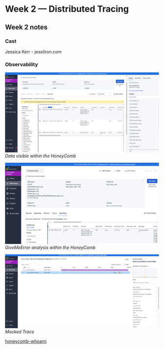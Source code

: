 # Week 2 — Distributed Tracing

## Week 2 notes

### Cast

Jessica Kerr - jessitron.com

### Observability 

![honeycomb](./img/17.png)  
*Data visible within the HoneyComb*

![honeycomb.error.analysis](./img/18.png)  
*GiveMeError analysis within the HoneyComb*

![honeycomb.mock.results](./img/19.png)  
*Mocked Trace*

[honeycomb-whoami](https://honeycomb-whoami.glitch.com)